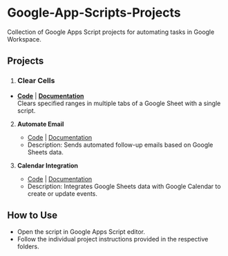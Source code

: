 # Google-App-Scripts-Projects
Collection of Google Apps Script projects for automating tasks in Google Workspace.

## Projects
1. ### Clear Cells
- **[Code](clear_cells/ClearCells.gs)** | **[Documentation](clear_cells/README.md)**  
  Clears specified ranges in multiple tabs of a Google Sheet with a single script.

2. **Automate Email**
   - [Code](automate_email/AutomateEmail.gs) | [Documentation](automate_email/README.md)
   - Description: Sends automated follow-up emails based on Google Sheets data.

3. **Calendar Integration**
   - [Code](calendar_integration/CalendarIntegration.gs) | [Documentation](calendar_integration/README.md)
   - Description: Integrates Google Sheets data with Google Calendar to create or update events.

## How to Use
- Open the script in Google Apps Script editor.
- Follow the individual project instructions provided in the respective folders.

